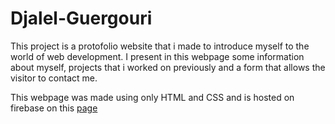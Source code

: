 # Djalel-Guergouri

  This project is a protofolio website that i made to introduce myself to the world of web development.
  I present in this webpage some information about myself, projects that i worked on previously and a form that allows the visitor to contact me. 
 
This webpage was made using only HTML and CSS and is hosted on firebase on this [page](djalel-guergouri.web.app)
